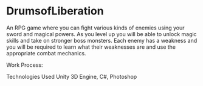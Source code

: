 # DrumsofLiberation
An RPG game where you can fight various kinds of enemies using your sword and magical powers. As you level up you will be able to unlock magic skills and take on stronger boss monsters. Each enemy has a weakness and you will be required to learn what their weaknesses are and use the appropriate combat mechanics.

Work Process:


Technologies Used
Unity 3D Engine, C#, Photoshop
